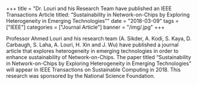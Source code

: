 +++
title = "Dr. Louri and his Research Team have published an IEEE Transactions Article titled: “Sustainability in Network-on-Chips by Exploring Heterogeneity in Emerging Technologies”"
date = "2018-03-09"
tags = ["IEEE"]
categories = ["Journal Article"]
banner = "/img/.jpg"
+++

Professor Ahmed Louri and his research team (A. Sikder, A. Kodi, S. Kaya, D. Carbaugh, S. Laha, A. Louri, H. Xin and J. Wu) have published a journal article that explores heterogeneity in emerging technologies in order to enhance sustainability of Network-on-Chips. The paper titled “Sustainability in Network-on-Chips by Exploring Heterogeneity in Emerging Technologies” will appear in IEEE Transactions on Sustainable Computing in 2018. This research was sponsored by the National Science Foundation.

